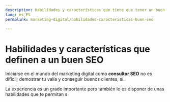 ```yaml
---
description: Habilidades y características que tiene que tener un buen SEO
lang: es_ES
permalink: marketing-digital/habilidades-caracteristicas-buen-seo

---
```


# Habilidades y características que definen a un buen SEO

Iniciarse en el mundo del marketing digital como **consultor SEO** no es difícil; demostrar tu valía y conseguir buenos clientes, sí.

La experiencia es un grado importante pero también lo es disponer de unas habilidades que te permitan s
<!--stackedit_data:
eyJoaXN0b3J5IjpbLTQ3NzM2MTc0NF19
-->